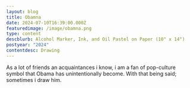 ```yaml
---
layout: blog
title: Obamna
date: 2024-07-10T16:39:00.000Z
featuredimage: /image/obamna.png
type: content
descblurb: Alcohol Marker, Ink, and Oil Pastel on Paper (10" x 14")
postyear: "2024"
contentdesc: Drawing
---
```

As a lot of friends an acquaintances i know, i am a fan of pop-culture symbol that Obama has unintentionally become. With that being said; sometimes i draw him.
